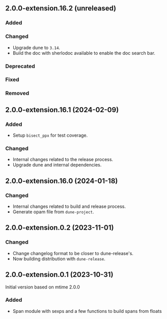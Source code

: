 ## 2.0.0-extension.16.2 (unreleased)

### Added

### Changed

- Upgrade dune to `3.14`.
- Build the doc with sherlodoc available to enable the doc search bar.

### Deprecated

### Fixed

### Removed

## 2.0.0-extension.16.1 (2024-02-09)

### Added

- Setup `bisect_ppx` for test coverage.

### Changed

- Internal changes related to the release process.
- Upgrade dune and internal dependencies.

## 2.0.0-extension.16.0 (2024-01-18)

### Changed

- Internal changes related to build and release process.
- Generate opam file from `dune-project`.

## 2.0.0-extension.0.2 (2023-11-01)

### Changed

- Change changelog format to be closer to dune-release's.
- Now building distribution with `dune-release`.

## 2.0.0-extension.0.1 (2023-10-31)

Initial version based on mtime 2.0.0

### Added

- Span module with sexps and a few functions to build spans from floats
